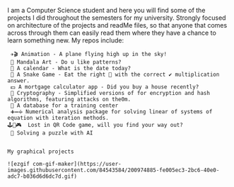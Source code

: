 
I am a Computer Science student and here you will find some of the projects I did throughout the semesters for my university. Strongly focused on architecture of the projects and readMe files, so that anyone that comes across through them can easily read them  where they have a chance to learn something new. My repos include:

     ✈🎬 Animation - A plane flying high up in the sky!
     🎨 Mandala Art - Do u like patterns?
     📆 A calendar - What is the date today?
     🐍 A Snake Game - Eat the right 🍎 with the correct ✔ multiplication answer.
     💵 A mortgage calculator app - Did you buy a house recently?
     🔐 Cryptography - Simplified versions of for encryption and hash algorithms, featuring attacks on the0m.
     🏦 A database for a training center 
     ➕➖➗ Numerical analysis package for solving linear of systems of equation with iteration methods.
    🕹🎲🎮  Lost in QR Code game, will you find your way out? 
     🧩 Solving a puzzle with AI 
    
    
    My graphical projects 
    
    ![ezgif com-gif-maker](https://user-images.githubusercontent.com/84543584/200974885-fe005ec3-2bc6-40e0-adc7-b036d6d6dc7d.gif)
